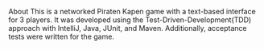 About
This is a networked Piraten Kapen game with a text-based interface for 3 players. It was developed using the Test-Driven-Development(TDD) approach with IntelliJ, Java, JUnit, and Maven. Additionally, acceptance tests were written for the game.
